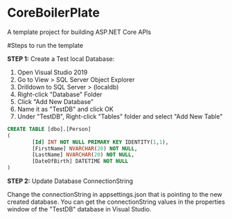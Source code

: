 # CoreBoilerPlate
A template project for building ASP.NET Core APIs

#Steps to run the template

**STEP 1:** Create a Test local Database:

1. Open Visual Studio 2019
2. Go to View > SQL Server Object Explorer
3. Drilldown to SQL Server > (localdb)
4. Right-click "Database" Folder
5. Click "Add New Database"
6. Name it as "TestDB" and click OK
7. Under "TestDB", Right-click "Tables" folder and select "Add New Table"

```sql
CREATE TABLE [dbo].[Person]
(
	    [Id] INT NOT NULL PRIMARY KEY IDENTITY(1,1), 
    	[FirstName] NVARCHAR(20) NOT NULL, 
    	[LastName] NVARCHAR(20) NOT NULL, 
    	[DateOfBirth] DATETIME NOT NULL
)
```

**STEP 2:** Update Database ConnectionString

Change the connectionString in appsettings.json that is pointing to the new created database. You can get the connectionString values in the properties window of the "TestDB" database in Visual Studio.
